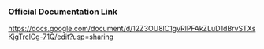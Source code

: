 ### Official Documentation Link
https://docs.google.com/document/d/12Z3OU8lC1gvRlPFAkZLuD1dBrvSTXsKjgTrclCg-71Q/edit?usp=sharing
